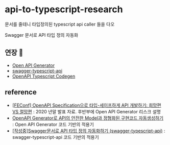 # api-to-typescript-research
문서를 줄테니 타입정의된 typescript api caller 들을 다오

Swagger 문서로 API 타입 정의 자동화

## 연장 🔨

* [Open API Generator](https://openapi-generator.tech/)
* [swagger-typescript-api](https://github.com/acacode/swagger-typescript-api)
* [OpenAPI Typescript Codegen](https://github.com/ferdikoomen/openapi-typescript-codegen)

## reference

* [\[FEConf\] OpenAPI Specification으로 타입-세이프하게 API 개발하기: 희망편 VS 절망편](https://www.youtube.com/watch?v=J4JHLESAiFk)
\: 2020 년말 발표 자료. 후반부에 Open API Generator 리스크 설명
* [OpenAPI Generator로 API의 안전한 Model과 정형화된 구현코드 자동생성하기](https://velog.io/@kdeun1/OpenAPI-Generator%EB%A5%BC-%EC%82%AC%EC%9A%A9%ED%95%98%EC%97%AC-API-TypeScript-%EA%B5%AC%ED%98%84-%EC%9E%90%EB%8F%99%ED%99%94%ED%95%98%EA%B8%B0) : Open API Generator 코드 기반의 적용기
* [\[작성중\]Swagger문서로 API 타입 정의 자동화하기 (swagger-typescript-api)](https://velog.io/@bangina/%EC%9E%91%EC%84%B1%EC%A4%91Swagger%EB%AC%B8%EC%84%9C%EB%A1%9C-API-%ED%83%80%EC%9E%85-%EC%A0%95%EC%9D%98-%EC%9E%90%EB%8F%99%ED%99%94%ED%95%98%EA%B8%B0-swagger-typescript-api) : swagger-typescript-api 코드 기반의 적용기 
